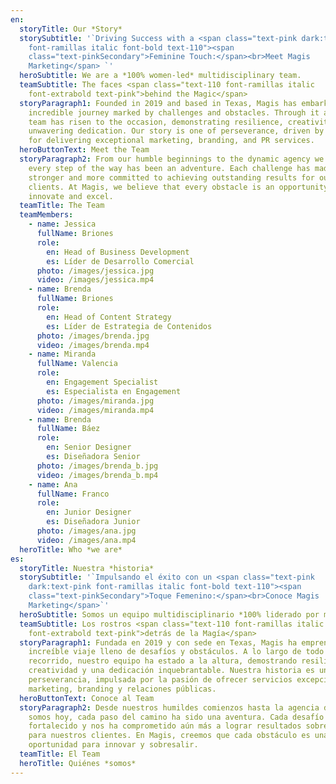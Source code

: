 ```yaml
---
en:
  storyTitle: Our *Story*
  storySubtitle: '`Driving Success with a <span class="text-pink dark:text-pink
    font-ramillas italic font-bold text-110"><span
    class="text-pinkSecondary">Feminine Touch:</span><br>Meet Magis
    Marketing</span> `'
  heroSubtitle: We are a *100% women-led* multidisciplinary team.
  teamSubtitle: The faces <span class="text-110 font-ramillas italic
    font-extrabold text-pink">behind the Magic</span>
  storyParagraph1: Founded in 2019 and based in Texas, Magis has embarked on an
    incredible journey marked by challenges and obstacles. Through it all, our
    team has risen to the occasion, demonstrating resilience, creativity, and
    unwavering dedication. Our story is one of perseverance, driven by a passion
    for delivering exceptional marketing, branding, and PR services.
  heroButtonText: Meet the Team
  storyParagraph2: From our humble beginnings to the dynamic agency we are today,
    every step of the way has been an adventure. Each challenge has made us
    stronger and more committed to achieving outstanding results for our
    clients. At Magis, we believe that every obstacle is an opportunity to
    innovate and excel.
  teamTitle: The Team
  teamMembers:
    - name: Jessica
      fullName: Briones
      role:
        en: Head of Business Development
        es: Líder de Desarrollo Comercial
      photo: /images/jessica.jpg
      video: /images/jessica.mp4
    - name: Brenda
      fullName: Briones
      role:
        en: Head of Content Strategy
        es: Líder de Estrategia de Contenidos
      photo: /images/brenda.jpg
      video: /images/brenda.mp4
    - name: Miranda
      fullName: Valencia
      role:
        en: Engagement Specialist
        es: Especialista en Engagement
      photo: /images/miranda.jpg
      video: /images/miranda.mp4
    - name: Brenda
      fullName: Báez
      role:
        en: Senior Designer
        es: Diseñadora Senior
      photo: /images/brenda_b.jpg
      video: /images/brenda_b.mp4
    - name: Ana
      fullName: Franco
      role:
        en: Junior Designer
        es: Diseñadora Junior
      photo: /images/ana.jpg
      video: /images/ana.mp4
  heroTitle: Who *we are*
es:
  storyTitle: Nuestra *historia*
  storySubtitle: '`Impulsando el éxito con un <span class="text-pink
    dark:text-pink font-ramillas italic font-bold text-110"><span
    class="text-pinkSecondary">Toque Femenino:</span><br>Conoce Magis
    Marketing</span>`'
  heroSubtitle: Somos un equipo multidisciplinario *100% liderado por mujeres.*
  teamSubtitle: Los rostros <span class="text-110 font-ramillas italic
    font-extrabold text-pink">detrás de la Magía</span>
  storyParagraph1: Fundada en 2019 y con sede en Texas, Magis ha emprendido un
    increíble viaje lleno de desafíos y obstáculos. A lo largo de todo este
    recorrido, nuestro equipo ha estado a la altura, demostrando resiliencia,
    creatividad y una dedicación inquebrantable. Nuestra historia es una de
    perseverancia, impulsada por la pasión de ofrecer servicios excepcionales de
    marketing, branding y relaciones públicas.
  heroButtonText: Conoce al Team
  storyParagraph2: Desde nuestros humildes comienzos hasta la agencia dinámica que
    somos hoy, cada paso del camino ha sido una aventura. Cada desafío nos ha
    fortalecido y nos ha comprometido aún más a lograr resultados sobresalientes
    para nuestros clientes. En Magis, creemos que cada obstáculo es una
    oportunidad para innovar y sobresalir.
  teamTitle: El Team
  heroTitle: Quiénes *somos*
---
```

